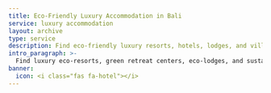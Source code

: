 ```yaml
---
title: Eco-Friendly Luxury Accommodation in Bali
service: luxury accommodation
layout: archive
type: service
description: Find eco-friendly luxury resorts, hotels, lodges, and villas in Bali with our green business directory.
intro_paragraph: >-
  Find luxury eco-resorts, green retreat centers, eco-lodges, and sustainable villas in Bali. You can rest assured that your holiday in Bali will be an environmentally-friendly and eco-conscious one!
banner:
  icon: <i class="fas fa-hotel"></i>
---
```

